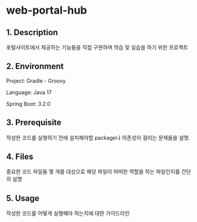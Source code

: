 # web-portal-hub

## 1. Description
포털사이트에서 제공하는 기능들을 직접 구현하며 학습 및 실습을 하기 위한 프로젝트

## 2. Environment
Project: Gradle - Groovy

Language: Java 17

Spring Boot: 3.2.0

## 3. Prerequisite
작성한 코드를 실행하기 전에 설치해야할 package나 의존성이 걸리는 문제들을 설명.

## 4. Files
중요한 코드 파일들 몇 개를 대상으로 해당 파일이 어떠한 역할을 하는 파일인지를 간단히 설명

## 5. Usage
작성한 코드를 어떻게 실행해야 하는지에 대한 가이드라인
